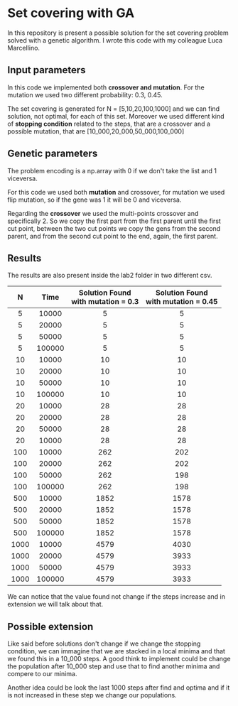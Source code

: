 # Set covering with GA

In this repository is present a possible solution for the set covering problem solved with a genetic algorithm.
I wrote this code with my colleague Luca Marcellino.

## Input parameters

In this code we implemented both **crossover and mutation**. For the mutation we used two different probability: 0.3, 0.45.

The set covering is generated for N = [5,10,20,100,1000] and we can find solution, not optimal, for each of this set. 
Moreover we used different kind of **stopping condition** related to the steps, that are a crossover and a possible mutation, that are [10_000,20_000,50_000,100_000]

## Genetic parameters

The problem encoding is a np.array with 0 if we don't take the list and 1 viceversa.

For this code we used both **mutation** and crossover, for mutation we used flip mutation, so if the gene was 1 it will be 0 and viceversa.

Regarding the **crossover** we used the multi-points crossover and specifically 2. So we copy the first part from the first parent until the first cut point, between the two cut points we copy the gens from the second parent, and from the second cut point to the end, again, the first parent.


## Results

The results are also present inside the lab2 folder in two different csv.

|N |Time|Solution Found <br> with mutation = 0.3| Solution Found <br> with mutation = 0.45
|:----:|:----:|:----:|:----:|
5|10000|    5| 5 
5|20000|    5| 5
5|50000|    5| 5
5|100000|   5| 5
10|10000|   10| 10
10|20000|   10| 10
10|50000|   10| 10
10|100000|  10| 10
20|10000|   28| 28
20|20000|   28| 28
20|50000|   28| 28
20|10000|   28| 28
100|10000|  262| 202
100|20000|  262| 202
100|50000|  262| 198
100|100000| 262| 198
500|10000|  1852| 1578
500|20000|  1852| 1578
500|50000|  1852| 1578
500|100000| 1852| 1578
1000|10000| 4579| 4030
1000|20000| 4579| 3933
1000|50000| 4579| 3933
1000|100000|4579| 3933

We can notice that the value found not change if the steps increase and in extension we will talk about that.

## Possible extension

Like said before solutions don't change if we change the stopping condition, we can immagine that we are stacked in a local minima and that we found this in a 10_000 steps. A good think to implement could be change the population after 10_000 step and use that to find another minima and compere to our minima.

Another idea could be look the last 1000 steps after find and optima and if it is not increased in these step we change our populations.


